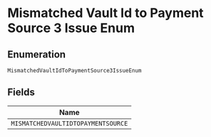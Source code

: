 
# Mismatched Vault Id to Payment Source 3 Issue Enum

## Enumeration

`MismatchedVaultIdToPaymentSource3IssueEnum`

## Fields

| Name |
|  --- |
| `MISMATCHEDVAULTIDTOPAYMENTSOURCE` |

